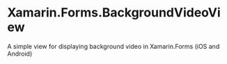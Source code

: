 # Xamarin.Forms.BackgroundVideoView
A simple view for displaying background video in Xamarin.Forms (iOS and Android)
